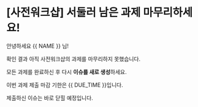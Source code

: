 # [사전워크샵] 서둘러 남은 과제 마무리하세요!

안녕하세요 {{ NAME }} 님!

확인 결과 아직 사전워크샵의 과제를 마무리하지 못했습니다.

모든 과제를 완료하신 후 다시 **이슈를 새로 생성**하세요.

이번 과제 제출 마감 기한은 {{ DUE_TIME }}입니다.

제출하신 이슈는 바로 닫힐 예정입니다.